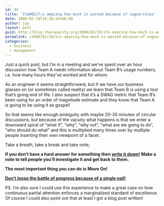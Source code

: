 ```yaml
---
id: 44
title: 'It&#8217;s amazing how much is wasted because of vaguarities'
date: 2008-02-19T16:28:24+00:00
author: jay
layout: post
guid: http://blog.thecapacity.org/2008/02/19/its-amazing-how-much-is-wasted-because-of-vaguarities/
permalink: /2008/02/19/its-amazing-how-much-is-wasted-because-of-vaguarities/
categories:
  - business
  - management
---
```

Just a quick post, but I&#8217;m in a meeting and we&#8217;ve spent over an hour discussion how Team A needs information about Team B&#8217;s usage numbers, i.e. how many hours they&#8217;ve worked and for whom.

As an engineer it seems straightforward, but if we have our business glasses on (or sometimes called reality) we learn that Team B is using a tool that&#8217;s going end of life. I also suspect that it&#8217;s a SWAG metric that Team B&#8217;s been using for an order of magnitude estimate and they know that Team A is going to be using it as gospel!

So that seems like enough ambiguity with maybe 20-30 minutes of circular discussions, but because of the vacuity what happens is that we enter a downward spiral of &#8220;what if&#8221;, &#8220;why&#8221;, &#8220;why not&#8221;, &#8220;what are we going to do&#8221;, &#8220;who should do what&#8221; and this is multiplied many times over by multiple people inserting their own viewpoint of a facet.

Take a breath, take a break and take note;

**If you don&#8217;t have a hard answer for something then <u>write it down!</u> Make a note to tell people you&#8217;ll investigate it and get back to them.**

**The most important thing you can do is** **Move On!**

**[Don&#8217;t loose the battle of progress because of a single nail!](http://www.rhymes.org.uk/for_want_of_a_nail.htm "For want of a nail...")**

PS. I&#8217;m also sure I could use this experience to make a great case on how continuous partial attention enforces a marginalized standard of excellence. Of course I could also point out that at least I got a blog post written!